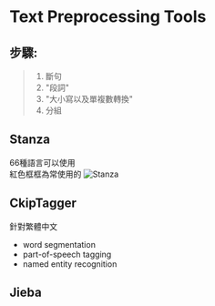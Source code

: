# Text Preprocessing Tools
## 步驟:   
>1. 斷句
>2. "段詞"     
>3. "大小寫以及單複數轉換"      
>4. 分組    
## Stanza
66種語言可以使用    
紅色框框為常使用的
![Stanza]()
## CkipTagger
針對繁體中文  
* word segmentation   
* part-of-speech tagging   
* named entity recognition   
## Jieba
